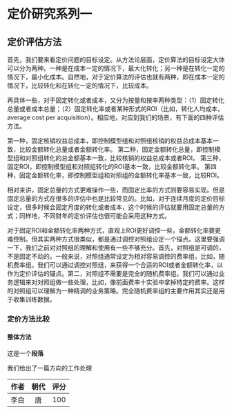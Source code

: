 
定价研究系列一
=======================================
   

## 定价评估方法

   首先，我们要来看定价问题的目标设定。从方法论层面，定价算法的目标设定大体可以分为两种。一种是在成本一定的情况下，最大化转化；另一种是在转化一定的情况下，最小化成本。自然地，对于定价算法的评估也就有两种，即在成本一定的情况下，比较转化和在转化一定的情况下，比较成本。

   再具体一些，对于固定转化或者成本，又分为按量和按率两种类型：（1）固定转化总量或者成本总量；（2）固定转化率或者某种形式的ROI（比如，转化人均成本，average cost per acquisition）。相应地，对应到我们的场景，有下面的四种评估方法。

   第一种，固定核销权益总成本，即控制模型组和对照组核销的权益总成本基本一致，比较金额转化总量或者金额转化率。
   第二种，固定金额转化总量，即控制模型组和对照组转化的总金额基本一致，比较核销的权益总成本或者ROI。
   第三种，固定ROI，即控制模型组和对照组转化的ROI基本一致，比较金额转化率。
   第四种，固定金额转化率，即控制模型组和对照组的金额转化率基本一致，比较ROI。

   相对来讲，固定总量的方式更难操作一些，而固定比率的方式则要容易实现。但是固定总量的方式在很多的评估中也是比较常见的。比如，对于连续月度的定价目标设定，很多时候会固定月度的转化或者成本，这个时候的评估就要用固定总量的方式；同样地，不同财年的定价评估也很可能会采用这种方式。

   对于固定ROI和金额转化率两种方式，直观上ROI更好调控一些，金额转化率要更难控制。但其实两种方式很类似，都是通过调控对照组设定一个锚点。这里要强调一下，我们之前对对照组的理解和使用有一些不够充分。首先，对照组是可调的，不是固定不动的。一般来说，对照组通常设定为相对容易调控的费率组，比如，随机费率组。我们可以通过调控对照组，来获得一个合适的ROI或者金额转化率，以作为定价评估的锚点。第二，对照组不需要是完全的随机费率组。我们可以通过业务逻辑来对对照组做一些处理，比如，像前面费率十实验中拿掉特定的费率。这样的对照组可以理解为一种精调的业务策略。完全随机费率组的主要作用其实还是用于收集训练数据。


### 定价方法比较


#### 整体方法


这是一个**段落**

我们给出了一篇方向的工作处理

| 作者 | 朝代 | 评分 |
| :--: | :--: | :--: |
| 李白 |  唐  | 100  |